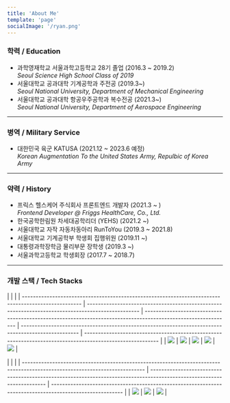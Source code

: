 ```yaml
---
title: 'About Me'
template: 'page'
socialImage: '/ryan.png'
---
```


### 학력 / Education

- 과학영재학교 서울과학고등학교 28기 졸업 (2016.3 ~ 2019.2)  
  _Seoul Science High School Class of 2019_
- 서울대학교 공과대학 기계공학과 주전공 (2019.3~)  
  _Seoul National University, Department of Mechanical Engineering_
- 서울대학교 공과대학 항공우주공학과 복수전공 (2021.3~)  
  _Seoul National University, Department of Aerospace Engineering_

---

### 병역 / Military Service

- 대한민국 육군 KATUSA (2021.12 ~ 2023.6 예정)  
  _Korean Augmentation To the United States Army, Repulbic of Korea Army_

---

### 약력 / History

- 프릭스 헬스케어 주식회사 프론트엔드 개발자 (2021.3 ~ )  
  _Frontend Developer @ Friggs HealthCare, Co., Ltd._
- 한국공학한림원 차세대공학리더 (YEHS) (2021.2 ~)
- 서울대학교 자작 자동차동아리 RunToYou (2019.3 ~ 2021.8)
- 서울대학교 기계공학부 학생회 집행위원 (2019.11 ~)
- 대통령과학장학금 물리부문 장학생 (2019.3 ~)
- 서울과학고등학교 학생회장 (2017.7 ~ 2018.7)

---

### 개발 스택 / Tech Stacks

|                                                                                                     |                                                                                                   |
| --------------------------------------------------------------------------------------------------- | ------------------------------------------------------------------------------------------------- | ------------------------------------------------------------------------------------------------------------- | --------------------------------------------------------------------------------------------------- | --------------------------------------------------------------------------------------------------------- |
| <img src="https://img.shields.io/badge/HTML5-E34F26?style=flat-square&logo=HTML5&logoColor=white"/> | <img src="https://img.shields.io/badge/CSS3-1572B6?style=flat-square&logo=CSS3&logoColor=white"/> | <img src="https://img.shields.io/badge/JavaScript-F7DF1E?style=flat-square&logo=JavaScript&logoColor=white"/> | <img src="https://img.shields.io/badge/React-61DAFB?style=flat-square&logo=React&logoColor=white"/> | <img src="https://img.shields.io/badge/ReactNative-61DAFB?style=flat-square&logo=React&logoColor=white"/> |

</p>

|                                                                                                                            |                                                                                                                        |
| -------------------------------------------------------------------------------------------------------------------------- | ---------------------------------------------------------------------------------------------------------------------- | -------------------------------------------------------------------------------------------------------- |
| <img src="https://img.shields.io/badge/Adobe Illustrator-FF9A00?style=flat-square&logo=AdobeIllustrator&logoColor=white"/> | <img src="https://img.shields.io/badge/Adobe Photoshop-31A8FF?style=flat-square&logo=AdobePhotoshop&logoColor=white"/> | <img src="https://img.shields.io/badge/Adobe Xd-FF61F6?style=flat-square&logo=AdobeXD&logoColor=white"/> |
